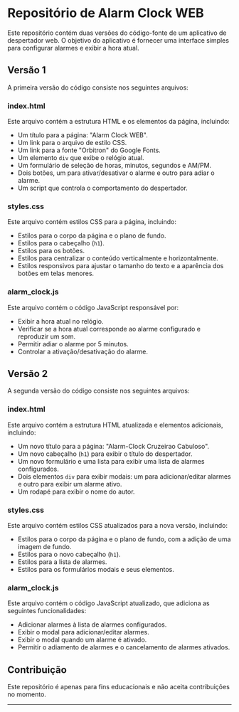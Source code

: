 # Repositório de Alarm Clock WEB

Este repositório contém duas versões do código-fonte de um aplicativo de despertador web. O objetivo do aplicativo é fornecer uma interface simples para configurar alarmes e exibir a hora atual.

## Versão 1

A primeira versão do código consiste nos seguintes arquivos:

### index.html

Este arquivo contém a estrutura HTML e os elementos da página, incluindo:

- Um título para a página: "Alarm Clock WEB".
- Um link para o arquivo de estilo CSS.
- Um link para a fonte "Orbitron" do Google Fonts.
- Um elemento `div` que exibe o relógio atual.
- Um formulário de seleção de horas, minutos, segundos e AM/PM.
- Dois botões, um para ativar/desativar o alarme e outro para adiar o alarme.
- Um script que controla o comportamento do despertador.

### styles.css

Este arquivo contém estilos CSS para a página, incluindo:

- Estilos para o corpo da página e o plano de fundo.
- Estilos para o cabeçalho (`h1`).
- Estilos para os botões.
- Estilos para centralizar o conteúdo verticalmente e horizontalmente.
- Estilos responsivos para ajustar o tamanho do texto e a aparência dos botões em telas menores.

### alarm_clock.js

Este arquivo contém o código JavaScript responsável por:

- Exibir a hora atual no relógio.
- Verificar se a hora atual corresponde ao alarme configurado e reproduzir um som.
- Permitir adiar o alarme por 5 minutos.
- Controlar a ativação/desativação do alarme.

## Versão 2

A segunda versão do código consiste nos seguintes arquivos:

### index.html

Este arquivo contém a estrutura HTML atualizada e elementos adicionais, incluindo:

- Um novo título para a página: "Alarm-Clock Cruzeirao Cabuloso".
- Um novo cabeçalho (`h1`) para exibir o título do despertador.
- Um novo formulário e uma lista para exibir uma lista de alarmes configurados.
- Dois elementos `div` para exibir modais: um para adicionar/editar alarmes e outro para exibir um alarme ativo.
- Um rodapé para exibir o nome do autor.

### styles.css

Este arquivo contém estilos CSS atualizados para a nova versão, incluindo:

- Estilos para o corpo da página e o plano de fundo, com a adição de uma imagem de fundo.
- Estilos para o novo cabeçalho (`h1`).
- Estilos para a lista de alarmes.
- Estilos para os formulários modais e seus elementos.

### alarm_clock.js

Este arquivo contém o código JavaScript atualizado, que adiciona as seguintes funcionalidades:

- Adicionar alarmes à lista de alarmes configurados.
- Exibir o modal para adicionar/editar alarmes.
- Exibir o modal quando um alarme é ativado.
- Permitir o adiamento de alarmes e o cancelamento de alarmes ativados.

## Contribuição

Este repositório é apenas para fins educacionais e não aceita contribuições no momento.

---